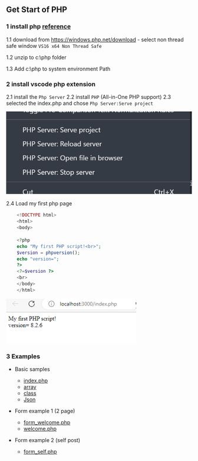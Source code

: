 ## Get Start of PHP

### 1 install php [reference](https://www.geeksforgeeks.org/how-to-install-php-in-windows-10/)

1.1 download from <https://windows.php.net/download>
    - select non thread safe window  `VS16 x64 Non Thread Safe`
  
1.2 unzip to c:\php folder

1.3 Add c:\php to system environment Path

### 2 install vscode php extension 

2.1 install the `Php Server`
2.2 install `PHP` (All-in-One PHP support)
2.3 selected the index.php and chose `Php Server:Serve project`

![phpextension](./vscode_phpExtension.png)

2.4 Load my first php page

```php
    <!DOCTYPE html>
    <html>
    <body>

    <?php
    echo "My first PHP script!<br>";
    $version = phpversion();
    echo "version=";
    ?>
    <?=$version ?>
    <br>
    </body>
    </html>
```

![myfirstphp](./MyfirstPhp.png)

### 3 Examples

- Basic samples
  - [index.php](./index.php)
  - [array](./samples_array.php)
  - [class](./samples_class.php)
  - [Json](./samples_json.php)

- Form example 1 (2 page)
  - [form_welcome.php](./1_form/form_welcome.php)
  - [welcome.php](./1_form/welcome.php)

- Form example 2 (self post)
  - [form_self.php](./1_form/form_self.php)